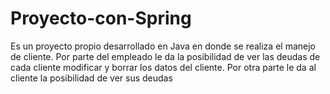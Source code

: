 # Proyecto-con-Spring
  Es un proyecto propio desarrollado en Java en donde se realiza el manejo de cliente.
  Por parte del empleado le da la posibilidad de ver las deudas de cada cliente modificar y borrar los datos del cliente. Por otra parte le da al cliente la posibilidad de ver sus deudas
